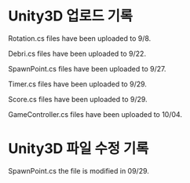 # Unity3D 업로드 기록

Rotation.cs files have been uploaded to 9/8.

Debri.cs files have been uploaded to 9/22.

SpawnPoint.cs files have been uploaded to 9/27.

Timer.cs files have been uploaded to 9/29.

Score.cs files have been uploaded to 9/29.

GameController.cs files have been uploaded to 10/04.

# Unity3D 파일 수정 기록

SpawnPoint.cs the file is modified in 09/29.
